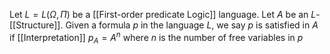 Let $L=L(\Omega,\Pi)$ be a [[First-order predicate Logic]] language.
Let $A$ be an $L$-[[Structure]].
Given a formula $p$ in the language $L$,
we say $p$ is satisfied in $A$ if [[Interpretation]] $p_{A}=A^{n}$
where $n$ is the number of free variables in $p$